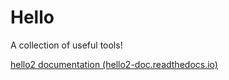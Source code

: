 # Hello
A collection of useful tools!

[hello2 documentation (hello2-doc.readthedocs.io)](https://hello2-doc.readthedocs.io/en/latest/)
